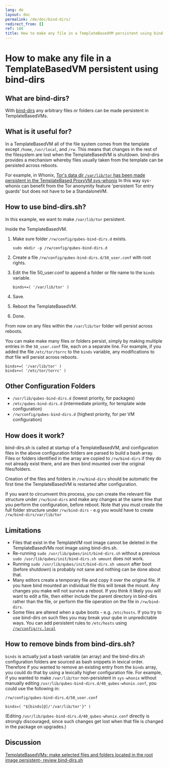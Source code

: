 ```yaml
---
lang: de
layout: doc
permalink: /de/doc/bind-dirs/
redirect_from: []
ref: 186
title: How to make any file in a TemplateBasedVM persistent using bind-dirs
---
```


# How to make any file in a TemplateBasedVM persistent using bind-dirs #
<a id="how-to-make-any-file-in-a-templatebasedvm-persistent-using-bind-dirs"></a>

## What are bind-dirs? ##
<a id="what-are-bind-dirs"></a>

With [bind-dirs](https://github.com/QubesOS/qubes-core-agent-linux/blob/master/vm-systemd/bind-dirs.sh)
any arbitrary files or folders can be made persistent in TemplateBasedVMs.

## What is it useful for? ##
<a id="what-is-it-useful-for"></a>

In a TemplateBasedVM all of the file system comes from the template except `/home`, `/usr/local`, and `/rw`.
This means that changes in the rest of the filesystem are lost when the TemplateBasedVM is shutdown.
bind-dirs provides a mechanism whereby files usually taken from the template can be persisted across reboots.

For example, in Whonix, [Tor's data dir `/var/lib/tor` has been made persistent in the TemplateBased ProxyVM sys-whonix][whonix]
In this way sys-whonix can benefit from the Tor anonymity feature 'persistent Tor entry guards' but does not have to be a StandaloneVM.

## How to use bind-dirs.sh? ##
<a id="how-to-use-bind-dirssh"></a>

In this example, we want to make `/var/lib/tor` persistent.

Inside the TemplateBasedVM.

1. Make sure folder `/rw/config/qubes-bind-dirs.d` exists.

   ```
   sudo mkdir -p /rw/config/qubes-bind-dirs.d
   ```

2. Create a file `/rw/config/qubes-bind-dirs.d/50_user.conf` with root rights.

3. Edit the file 50_user.conf to append a folder or file name to the `binds` variable.

   ```
   binds+=( '/var/lib/tor' )
   ```

4. Save.

5. Reboot the TemplateBasedVM.

6. Done.

From now on any files within the `/var/lib/tor` folder will persist across reboots.

You can make make many files or folders persist, simply by making multiple entries in the `50_user.conf` file, each on a separate line.
For example, if you added the file `/etc/tor/torrc` to the `binds` variable, any modifications to *that* file will persist across reboots.

```
binds+=( '/var/lib/tor' )
binds+=( '/etc/tor/torrc' )
```

## Other Configuration Folders ##
<a id="other-configuration-folders"></a>

* `/usr/lib/qubes-bind-dirs.d` (lowest priority, for packages)
* `/etc/qubes-bind-dirs.d`  (intermediate priority, for template wide configuration)
* `/rw/config/qubes-bind-dirs.d` (highest priority, for per VM configuration)

## How does it work? ##
<a id="how-does-it-work"></a>

bind-dirs.sh is called at startup of a TemplateBasedVM, and configuration files in the above configuration folders are parsed to build a bash array.
Files or folders identified in the array are copied to `/rw/bind-dirs` if they do not already exist there, and are then bind mounted over the original files/folders.

Creation of the files and folders in `/rw/bind-dirs` should be automatic the first time the TemplateBasedVM is restarted after configuration.

If you want to circumvent this process, you can create the relevant file structure under `/rw/bind-dirs` and make any changes at the same time that you perform the configuration, before reboot.
Note that you must create the full folder structure under `/rw/bind-dirs` - e.g you would have to create `/rw/bind-dirs/var/lib/tor`

## Limitations ##
<a id="limitations"></a>

* Files that exist in the TemplateVM root image cannot be deleted in the TemplateBasedVMs root image using bind-dirs.sh.
* Re-running `sudo /usr/lib/qubes/init/bind-dirs.sh` without a previous `sudo /usr/lib/qubes/init/bind-dirs.sh umount` does not work.
* Running `sudo /usr/lib/qubes/init/bind-dirs.sh umount` after boot (before shutdown) is probably not sane and nothing can be done about that.
* Many editors create a temporary file and copy it over the original file. If you have bind mounted an individual file this will break the mount.
Any changes you make will not survive a reboot. If you think it likely you will want to edit a file, then either include the parent directory in bind-dirs rather than the file, or perform the file operation on the file in `/rw/bind-dirs`.
* Some files are altered when a qube boots - e.g. `/etc/hosts`.
If you try to use bind-dirs on such files you may break your qube in unpredictable ways.
You can add persistent rules to `/etc/hosts` using [`/rw/config/rc.local`][config-file]

## How to remove binds from bind-dirs.sh? ##
<a id="how-to-remove-binds-from-bind-dirssh"></a>

`binds` is actually just a bash variable (an array) and the bind-dirs.sh configuration folders are sourced as bash snippets in lexical order.
Therefore if you wanted to remove an existing entry from the `binds` array, you could do that by using a lexically higher configuration file.
For example, if you wanted to make `/var/lib/tor` non-persistent in `sys-whonix` without manually editing `/usr/lib/qubes-bind-dirs.d/40_qubes-whonix.conf`, you could use the following in:

`/rw/config/qubes-bind-dirs.d/50_user.conf`

~~~
binds=( "${binds[@]/'/var/lib/tor'}" )
~~~

(Editing `/usr/lib/qubes-bind-dirs.d/40_qubes-whonix.conf` directly is strongly discouraged, since such changes get lost when that file is changed in the package on upgrades.)

## Discussion ##
<a id="discussion"></a>

[TemplateBasedVMs: make selected files and folders located in the root image persistent- review bind-dirs.sh](https://groups.google.com/forum/#!topic/qubes-devel/tcYQ4eV-XX4/discussion)

[config-file]: /doc/config-files
[whonix]: https://github.com/Whonix/qubes-whonix/blob/8438d13d75822e9ea800b9eb6024063f476636ff/usr/lib/qubes-bind-dirs.d/40_qubes-whonix.conf#L5